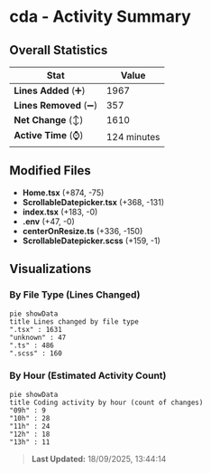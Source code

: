 # cda - Activity Summary 

## Overall Statistics

| Stat                   | Value                                                             |
| ---------------------- | ----------------------------------------------------------------- |
| **Lines Added** (➕)   | 1967                                          |
| **Lines Removed** (➖) | 357                                        |
| **Net Change** (↕)    | 1610                |
| **Active Time** (⌚)   | 124 minutes |


## Modified Files
- **Home.tsx** (+874, -75)
- **ScrollableDatepicker.tsx** (+368, -131)
- **index.tsx** (+183, -0)
- **.env** (+47, -0)
- **centerOnResize.ts** (+336, -150)
- **ScrollableDatepicker.scss** (+159, -1)

## Visualizations

### By File Type (Lines Changed)

```mermaid
pie showData
title Lines changed by file type
".tsx" : 1631
"unknown" : 47
".ts" : 486
".scss" : 160
```

### By Hour (Estimated Activity Count)

```mermaid
pie showData
title Coding activity by hour (count of changes)
"09h" : 9
"10h" : 28
"11h" : 24
"12h" : 18
"13h" : 11
```


> **Last Updated:** 18/09/2025, 13:44:14